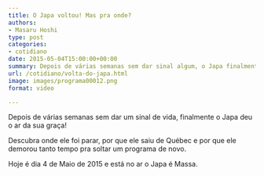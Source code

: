 ```yaml
---
title: O Japa voltou! Mas pra onde?
authors:
- Masaru Hoshi
type: post
categories:
- cotidiano
date: 2015-05-04T15:00:00+00:00
summary: Depois de várias semanas sem dar sinal algum, o Japa finalmente voltou. Mas, pra onde ele foi?
url: /cotidiano/volta-do-japa.html
image: images/programa00012.png
format: video

---
```

Depois de várias semanas sem dar um sinal de vida, finalmente o Japa deu o ar da sua graça!

Descubra onde ele foi parar, por que ele saiu de Québec e por que ele demorou tanto tempo pra soltar um programa de novo.

Hoje é dia 4 de Maio de 2015 e está no ar o Japa é Massa.